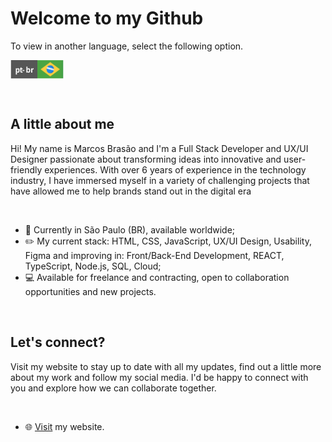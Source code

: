 <!--A little about me (Start)-->
#  Welcome to my Github
<p>To view in another language, select the following option.</p>

<a href="https://github.com/mavibrasao/Mavibrasao/blob/main/README.md"><img align="center" src="https://raw.githubusercontent.com/mavibrasao/Mavibrasao/main/icon_langptbr.svg" alt="https://github.com/mavibrasao/Mavibrasao/blob/main/README.md" height="30" width="85"/></a>

<br>

## A little about me
<p>Hi! My name is Marcos Brasão and I'm a Full Stack Developer and UX/UI Designer passionate about transforming ideas into innovative and user-friendly experiences. With over 6 years of experience in the technology industry, I have immersed myself in a variety of challenging projects that have allowed me to help brands stand out in the digital era</p>
<br>

<ul>
  <li>📌 Currently in São Paulo (BR), available worldwide;</li>
  <li>✏️ My current stack: HTML, CSS, JavaScript, UX/UI Design, Usability, Figma and improving in: Front/Back-End Development, REACT, TypeScript, Node.js, SQL, Cloud;</li>
  <li>💻 Available for freelance and contracting, open to collaboration opportunities and new projects.</li> 
</ul>
<br>
<!--A little about me (End)-->

<!--Let's connect (Start)-->
## Let's connect?
<p>Visit my website to stay up to date with all my updates, find out a little more about my work and follow my social media. I'd be happy to connect with you and explore how we can collaborate together.
</p>

<br>

<ul>
  <li>🌐 <a href="https://www.mavibrasao.com.br/">Visit</a> my website.</li>
</ul>
<!--Let's connect? (End)-->
